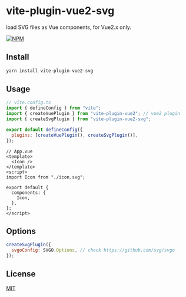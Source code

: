 # vite-plugin-vue2-svg

load SVG files as Vue components, for Vue2.x only.

[![NPM](https://nodei.co/npm/vite-plugin-vue2-svg.png)](https://npmjs.org/package/vite-plugin-vue2-svg/)

## Install

```bash
yarn install vite-plugin-vue2-svg
```

## Usage

```js
// vite.config.ts
import { defineConfig } from "vite";
import { createVuePlugin } from "vite-plugin-vue2"; // vue2 plugin
import { createSvgPlugin } from "vite-plugin-vue2-svg";

export default defineConfig({
  plugins: [createVuePlugin(), createSvgPlugin()],
});
```

```vue
// App.vue
<template>
  <Icon />
</template>
<script>
import Icon from "./icon.svg";

export default {
  components: {
    Icon,
  },
};
</script>
```

## Options

```js
createSvgPlugin({
  svgoConfig: SVGO.Options, // check https://github.com/svg/svgo
});
```

## License

[MIT](LICENSE)
